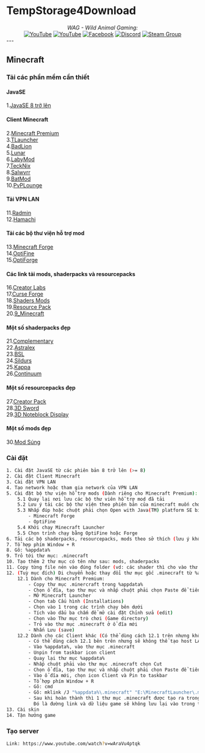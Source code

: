 # TempStorage4Download

<div align="center">
<i>WAG - Wild Animal Gaming:</i><br>
<a href="https://www.twitch.tv/wildanimalgaming" target="_blank"><img src="https://img.shields.io/badge/Twitch-9146FF?style=for-the-badge&logo=twitch&logoColor=white" alt="YouTube"></a>
<a href="https://www.youtube.com/channel/UCcjPG-iVUpkgPOyTyvMQ8zA" target="_blank"><img src="https://img.shields.io/badge/YouTube-%23E4405F.svg?&style=flat-square&logo=youtube&logoColor=white" alt="YouTube"></a>
<a href="https://www.facebook.com/groups/231599248862646" target="_blank"><img src="https://img.shields.io/badge/Facebook-%231877F2.svg?style=for-the-badge&logo=Facebook&logoColor=white" alt="Facebook"></a>
<a href="https://bit.ly/DiscordWildAnimalGaming" target="_blank"><img src="https://img.shields.io/badge/%3CServer%3E-%237289DA.svg?style=for-the-badge&logo=discord&logoColor=white" alt="Discord"></a>
<a href="https://steamcommunity.com/groups/WildAnimalGaming" target="_blank"><img src="https://img.shields.io/badge/steam-%23000000.svg?style=for-the-badge&logo=steam&logoColor=white" alt="Steam Group"></a>

</div>
---

## Minecraft

### Tải các phần mềm cần thiết

#### JavaSE
1.[JavaSE 8 trở lên][1]

#### Client Minecraft
2.[Minecraft Premium][2] <br>
3.[TLauncher][3] <br>
4.[BadLion][4] <br>
5.[Lunar][5] <br>
6.[LabyMod][6] <br> 
7.[TeckNix][7] <br>
8.[Salwvrr][8] <br>
9.[BatMod][9] <br>
10.[PvPLounge][10] <br>

#### Tải VPN LAN
11.[Radmin][11] <br>
12.[Hamachi][12] <br>

#### Tải các bộ thư viện hỗ trợ mod
13.[Minecraft Forge][13] <br>
14.[OptiFine][14] <br>
15.[OptiForge][15] <br>

#### Các link tải mods, shaderpacks và resourcepacks
16.[Creator Labs][16] <br>
17.[Curse Forge][17] <br>
18.[Shaders Mods][18] <br>
19.[Resource Pack][19] <br>
20.[9_Minecraft][20] <br>

#### Một số shaderpacks đẹp
21.[Complementary][21] <br>
22.[Astralex][22] <br>
23.[BSL][23] <br>
24.[Sildurs][24] <br>
25.[Kappa][25] <br>
26.[Continuum][26] <br>

#### Một số resourcepacks đẹp
27.[Creator Pack][27] <br>
28.[3D Sword][28] <br>
29.[3D Noteblock Display][29] <br>

#### Một số mods đẹp
30.[Mod Súng][30] <br>

### Cài đặt
``` sh
1. Cài đặt JavaSE từ các phiên bản 8 trở lên (>= 8)
2. Cài đặt Client Minecraft
3. Cài đặt VPN LAN
4. Tạo network hoặc tham gia network của VPN LAN
5. Cài đặt bộ thư viện hỗ trợ mods (Dành riêng cho Minecraft Premium):
    5.1 Quay lại nơi lưu các bộ thư viên hỗ trợ mod đã tải
    5.2 Lưu ý tải các bộ thư viện theo phiên bản của minecraft muốn chơi (vd: 1.18)
    5.3 Nhấp đúp hoặc chuột phải chọn Open with Java(TM) platform SE binary vào 2 file sau: 
        - Minecraft Forge
        - OptiFine
    5.4 Khởi chạy Minecraft Launcher
    5.5 Chọn trình chạy bằng OptiFine hoặc Forge
6. Tải các bộ shaderpacks, resourcepacks, mods theo sở thích (lưu ý không giải nén khi đã tải xong)
7. Tổ hợp phím Window + R
8. Gõ: %appdata%
9. Trỏ tới thư mục: .minecraft
10. Tạo thêm 2 thư mục có tên như sau: mods, shaderpacks
11. Copy từng file nén vào đúng folder (vd: các shader thì cho vào thư mục shaderpacks, các mod thì cho vào mods, các resource packs thì cho vào resourcepacks)
12. (Tuỳ mục đích) Di chuyển hoặc thay đổi thư mục gốc .minecraft từ %appdata% sang bất kì một ổ đĩa khác:
    12.1 Dành cho Minecraft Premium:
        - Copy thư mục .minercraft trong %appdata%
        - Chọn ổ đĩa, tạo thư mục và nhấp chuột phải chọn Paste để tiến hành copy
        - Mở Minecraft Launcher
        - Chọn tab Cấu hình (Installations)
        - Chọn vào 1 trong các trình chạy bên dưới
        - Tích vào dấu ba chấm để mở cài đặt Chỉnh sửa (edit)
        - Chọn vào Thư mục trò chơi (Game directory)
        - Trỏ vào thư mục .minecraft ở ổ đĩa mới
        - Nhấn Lưu (save)
    12.2 Dành cho các Client khác (Có thể dùng cách 12.1 trên nhưng không tạo host LAN, chỉ tham gia LAN):
        - Có thể dùng cách 12.1 bên trên nhưng sẽ không thể tạo host LAN được, chỉ có thể tham gia host của người khác.
        - Vào %appdata%, vào thư mục .minecraft
        - Unpin from taskbar icon client
        - Quay lại thư mục %appdata%
        - Nhấp chuột phải vào thư mục .minecraft chọn Cut
        - Chọn ổ đĩa, tạo thư mục và nhấp chuột phải chọn Paste để tiến hành di chuyển
        - Vào ổ đĩa mới, chọn icon Client và Pin to taskbar
        - Tổ hợp phím Window + R
        - Gõ: cmd
        - Gõ: mklink /J "%appdata%\.minecraft" "E:\MinecraftLauncher\.minecraft"
        - Sau khi hoàn thành thì 1 thư mục .minecraft được tạo ra trong thư mục %appdata% cũ. 
          Đó là đường link và dữ liệu game sẽ không lưu lại vào trong thư mục cũ nữa mà sẽ lưu ở ổ đĩa mới.
13. Cài skin
14. Tận hưởng game
```

### Tạo server
``` sh
Link: https://www.youtube.com/watch?v=wAraVu4ptqk
```

<!-- 
<p>1. 
    <a href="https://www.minecraft.net/en-us" target="_blank">Minecraft Premium</a>
</p> -->

[1]:https://www.oracle.com/java/technologies/downloads/archive/
[2]:https://www.minecraft.net/en-us
[3]:https://tlauncher.org/en/
[4]:https://client.badlion.net/
[5]:https://www.lunarclient.com/
[6]:https://www.labymod.net/en
[7]:https://tecknix.com/
[8]:https://www.salwyrr.com/
[9]:https://batmod.com/
[10]:https://pvplounge.com/
[11]:https://www.radmin-vpn.com/
[12]:https://www.vpn.net/
[13]:https://files.minecraftforge.net/net/minecraftforge/forge/
[14]:https://optifine.net/downloads
[15]:https://www.curseforge.com/minecraft/mc-mods/optiforge/files
[16]:https://creatorlabs.net/
[17]:https://www.curseforge.com/
[18]:https://shadersmods.com/
[19]:https://resourcepack.net/
[20]:https://www.9minecraft.net/
[21]:https://shadersmods.com/complementary-shaders/
[22]:https://shadersmods.com/astralex-shaders/
[23]:https://shadersmods.com/capttatsus-bsl-shaders-mod/
[24]:https://shadersmods.com/sildurs-shaders-mod/
[25]:https://www.curseforge.com/minecraft/customization/kappa-shader-by-rre36/files
[26]:https://continuum.graphics/continuum-shaders/
[27]:https://creatorlabs.net/downloads/creatorpack/
[28]:https://creatorlabs.net/downloads/3d-swords/
[29]:https://creatorlabs.net/downloads/3d-noteblock-displays/
[30]:https://www.9minecraft.net/modern-warfare-mod/?fbclid=IwAR2AubPlBcD7WJ7l0LhKaq6s7jy_VBTDgDJZfbo4sTziTKJidvlNoDCj-1w